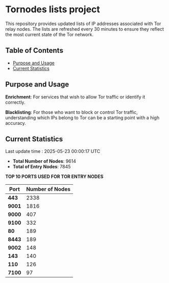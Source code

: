 # Tornodes lists project

This repository provides updated lists of IP addresses associated with Tor relay nodes. The lists are refreshed every 30 minutes to ensure they reflect the most current state of the Tor network.

## Table of Contents

- [Purpose and Usage](#purpose-and-usage)
- [Current Statistics](#current-statistics)


## Purpose and Usage

**Enrichment**: For services that wish to allow Tor traffic or identify it correctly.

**Blacklisting**: For those who want to block or control Tor traffic, understanding which IPs belong to Tor can be a starting point with a high accuracy.

## Current Statistics

Last update time : 2025-05-23 00:00:17 UTC

- **Total Number of Nodes**: 9614
- **Total of Entry Nodes**: 7845

**TOP 10 PORTS USED FOR TOR ENTRY NODES**

| **Port** | **Number of Nodes** |
|------|-----------------|
| **443**   | 2338  |
| **9001**   | 1816  |
| **9000**   | 407  |
| **9100**   | 332  |
| **80**   | 189  |
| **8443**   | 189  |
| **9002**   | 148  |
| **143**   | 140  |
| **110**   | 126  |
| **7100**   | 97  |


